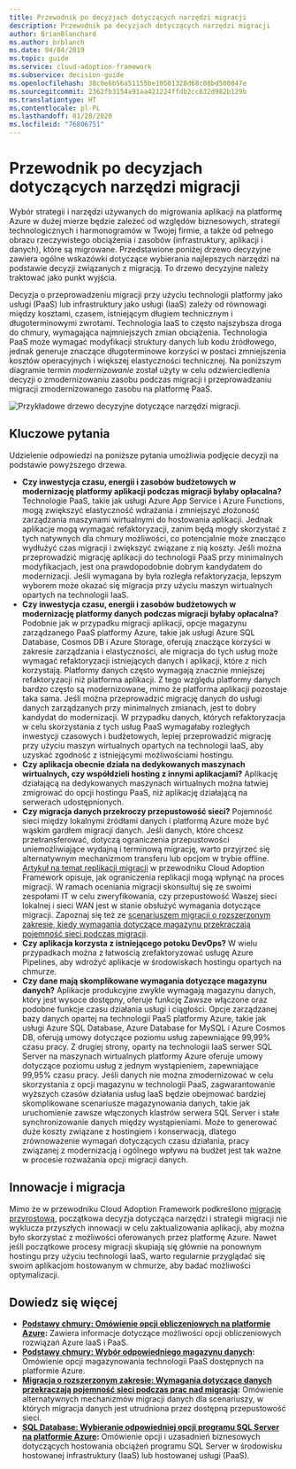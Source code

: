 ```yaml
---
title: Przewodnik po decyzjach dotyczących narzędzi migracji
description: Przewodnik po decyzjach dotyczących narzędzi migracji
author: BrianBlanchard
ms.author: brblanch
ms.date: 04/04/2019
ms.topic: guide
ms.service: cloud-adoption-framework
ms.subservice: decision-guide
ms.openlocfilehash: 38c0e6b56a51155be10501328d68c08bd500847e
ms.sourcegitcommit: 2362fb3154a91aa421224ffdb2cc632d982b129b
ms.translationtype: HT
ms.contentlocale: pl-PL
ms.lasthandoff: 01/28/2020
ms.locfileid: "76806751"
---
```

# <a name="migration-tools-decision-guide"></a>Przewodnik po decyzjach dotyczących narzędzi migracji

Wybór strategii i narzędzi używanych do migrowania aplikacji na platformę Azure w dużej mierze będzie zależeć od względów biznesowych, strategii technologicznych i harmonogramów w Twojej firmie, a także od pełnego obrazu rzeczywistego obciążenia i zasobów (infrastruktury, aplikacji i danych), które są migrowane. Przedstawione poniżej drzewo decyzyjne zawiera ogólne wskazówki dotyczące wybierania najlepszych narzędzi na podstawie decyzji związanych z migracją. To drzewo decyzyjne należy traktować jako punkt wyjścia.

Decyzja o przeprowadzeniu migracji przy użyciu technologii platformy jako usługi (PaaS) lub infrastruktury jako usługi (IaaS) zależy od równowagi między kosztami, czasem, istniejącym długiem technicznym i długoterminowymi zwrotami. Technologia IaaS to często najszybsza droga do chmury, wymagająca najmniejszych zmian obciążenia. Technologia PaaS może wymagać modyfikacji struktury danych lub kodu źródłowego, jednak generuje znaczące długoterminowe korzyści w postaci zmniejszenia kosztów operacyjnych i większej elastyczności technicznej. Na poniższym diagramie termin _modernizowanie_ został użyty w celu odzwierciedlenia decyzji o zmodernizowaniu zasobu podczas migracji i przeprowadzaniu migracji zmodernizowanego zasobu na platformę PaaS.

![Przykładowe drzewo decyzyjne dotyczące narzędzi migracji.](../../_images/migrate/migration-tools-decision-tree.png)

## <a name="key-questions"></a>Kluczowe pytania

Udzielenie odpowiedzi na poniższe pytania umożliwia podjęcie decyzji na podstawie powyższego drzewa.

- **Czy inwestycja czasu, energii i zasobów budżetowych w modernizację platformy aplikacji podczas migracji byłaby opłacalna?** Technologie PaaS, takie jak usługi Azure App Service i Azure Functions, mogą zwiększyć elastyczność wdrażania i zmniejszyć złożoność zarządzania maszynami wirtualnymi do hostowania aplikacji. Jednak aplikacje mogą wymagać refaktoryzacji, zanim będą mogły skorzystać z tych natywnych dla chmury możliwości, co potencjalnie może znacząco wydłużyć czas migracji i zwiększyć związane z nią koszty. Jeśli można przeprowadzić migrację aplikacji do technologii PaaS przy minimalnych modyfikacjach, jest ona prawdopodobnie dobrym kandydatem do modernizacji. Jeśli wymagana by była rozległa refaktoryzacja, lepszym wyborem może okazać się migracja przy użyciu maszyn wirtualnych opartych na technologii IaaS.
- **Czy inwestycja czasu, energii i zasobów budżetowych w modernizację platformy danych podczas migracji byłaby opłacalna?** Podobnie jak w przypadku migracji aplikacji, opcje magazynu zarządzanego PaaS platformy Azure, takie jak usługi Azure SQL Database, Cosmos DB i Azure Storage, oferują znaczące korzyści w zakresie zarządzania i elastyczności, ale migracja do tych usług może wymagać refaktoryzacji istniejących danych i aplikacji, które z nich korzystają. Platformy danych często wymagają znacznie mniejszej refaktoryzacji niż platforma aplikacji. Z tego względu platformy danych bardzo często są modernizowane, mimo że platforma aplikacji pozostaje taka sama. Jeśli można przeprowadzić migrację danych do usługi danych zarządzanych przy minimalnych zmianach, jest to dobry kandydat do modernizacji. W przypadku danych, których refaktoryzacja w celu skorzystania z tych usług PaaS wymagałaby rozległych inwestycji czasowych i budżetowych, lepiej przeprowadzić migrację przy użyciu maszyn wirtualnych opartych na technologii IaaS, aby uzyskać zgodność z istniejącymi możliwościami hostingu.
- **Czy aplikacja obecnie działa na dedykowanych maszynach wirtualnych, czy współdzieli hosting z innymi aplikacjami?** Aplikację działającą na dedykowanych maszynach wirtualnych można łatwiej zmigrować do opcji hostingu PaaS, niż aplikację działającą na serwerach udostępnionych.
- **Czy migracja danych przekroczy przepustowość sieci?** Pojemność sieci między lokalnymi źródłami danych i platformą Azure może być wąskim gardłem migracji danych. Jeśli danych, które chcesz przetransferować, dotyczą ograniczenia przepustowości uniemożliwiające wydajną i terminową migrację, warto przyjrzeć się alternatywnym mechanizmom transferu lub opcjom w trybie offline. [Artykuł na temat replikacji migracji](../../migrate/migration-considerations/migrate/replicate.md#replication-risks---physics-of-replication) w przewodniku Cloud Adoption Framework opisuje, jak ograniczenia replikacji mogą wpłynąć na proces migracji. W ramach oceniania migracji skonsultuj się ze swoimi zespołami IT w celu zweryfikowania, czy przepustowość Waszej sieci lokalnej i sieci WAN jest w stanie obsłużyć wymagania dotyczące migracji. Zapoznaj się też ze [scenariuszem migracji o rozszerzonym zakresie, kiedy wymagania dotyczące magazynu przekraczają pojemność sieci podczas migracji](../../migrate/expanded-scope/network-capacity-exceeded.md#suggested-prerequisites).
- **Czy aplikacja korzysta z istniejącego potoku DevOps?** W wielu przypadkach można z łatwością zrefaktoryzować usługę Azure Pipelines, aby wdrożyć aplikacje w środowiskach hostingu opartych na chmurze.
- **Czy dane mają skomplikowane wymagania dotyczące magazynu danych?** Aplikacje produkcyjne zwykle wymagają magazynu danych, który jest wysoce dostępny, oferuje funkcję Zawsze włączone oraz podobne funkcje czasu działania usługi i ciągłości. Opcje zarządzanej bazy danych opartej na technologii PaaS platformy Azure, takie jak usługi Azure SQL Database, Azure Database for MySQL i Azure Cosmos DB, oferują umowy dotyczące poziomu usług zapewniające 99,99% czasu pracy. Z drugiej strony, oparty na technologii IaaS serwer SQL Server na maszynach wirtualnych platformy Azure oferuje umowy dotyczące poziomu usług z jednym wystąpieniem, zapewniające 99,95% czasu pracy. Jeśli danych nie można zmodernizować w celu skorzystania z opcji magazynu w technologii PaaS, zagwarantowanie wyższych czasów działania usług IaaS będzie obejmować bardziej skomplikowane scenariusze magazynowania danych, takie jak uruchomienie zawsze włączonych klastrów serwera SQL Server i stałe synchronizowanie danych między wystąpieniami. Może to generować duże koszty związane z hostingiem i konserwacją, dlatego zrównoważenie wymagań dotyczących czasu działania, pracy związanej z modernizacją i ogólnego wpływu na budżet jest tak ważne w procesie rozważania opcji migracji danych.

## <a name="innovation-and-migration"></a>Innowacje i migracja

Mimo że w przewodniku Cloud Adoption Framework podkreślono [migrację przyrostową](../../migrate/index.md#migration-implementation), początkowa decyzja dotycząca narzędzi i strategii migracji nie wyklucza przyszłych innowacji w celu zaktualizowania aplikacji, aby można było skorzystać z możliwości oferowanych przez platformę Azure. Nawet jeśli początkowe procesy migracji skupiają się głównie na ponownym hostingu przy użyciu technologii IaaS, warto regularnie przyglądać się swoim aplikacjom hostowanym w chmurze, aby badać możliwości optymalizacji.

## <a name="learn-more"></a>Dowiedz się więcej

- **[Podstawy chmury: Omówienie opcji obliczeniowych na platformie Azure](https://docs.microsoft.com/azure/architecture/guide/technology-choices/compute-overview):** Zawiera informacje dotyczące możliwości opcji obliczeniowych rozwiązań Azure IaaS i PaaS.
- **[Podstawy chmury: Wybór odpowiedniego magazynu danych](https://docs.microsoft.com/azure/architecture/guide/technology-choices/data-store-overview):** Omówienie opcji magazynowania technologii PaaS dostępnych na platformie Azure.
- **[Migracja o rozszerzonym zakresie: Wymagania dotyczące danych przekraczają pojemność sieci podczas prac nad migracją](../../migrate/expanded-scope/network-capacity-exceeded.md):** Omówienie alternatywnych mechanizmów migracji danych dla scenariuszy, w których migracja danych jest utrudniona przez dostępną przepustowość sieci.
- **[SQL Database: Wybieranie odpowiedniej opcji programu SQL Server na platformie Azure](https://docs.microsoft.com/azure/sql-database/sql-database-paas-vs-sql-server-iaas#business-motivations-for-choosing-databases-managed-instances-or-sql-virtual-machines):** Omówienie opcji i uzasadnień biznesowych dotyczących hostowania obciążeń programu SQL Server w środowisku hostowanej infrastruktury (IaaS) lub hostowanej usługi (PaaS).
